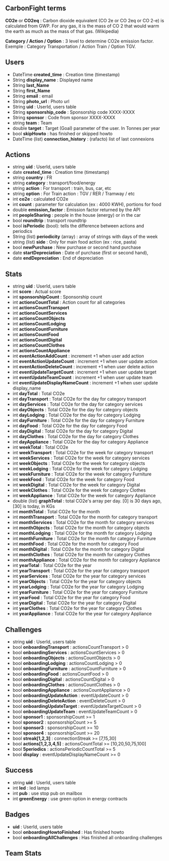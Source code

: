 ## CarbonFight terms

**CO2e** or **CO2eq** : Carbon dioxide equivalent (CO 2e or CO 2eq or CO 2-e) is calculated from GWP. For any gas, it is the mass of CO 2 that would warm the earth as much as the mass of that gas. (Wikipedia)

**Category / Action / Option** : 3 level to determine CO2e emission factor. Exemple : Category Transportation / Action Train / Option TGV.

## Users

- DateTime **created_time** : Creation time (timestamp)
- String **display_name** : Displayed name
- String **last_Name**
- String **first_Name**
- String **email** : email
- String **photo_url** : Photo url
- String **uid** : UserId, users table
- String **sponsorship_code** : Sponsorship code XXXX-XXXX
- String **sponsor** : Code from sponsor XXXX-XXXX
- string **team** : Team
- double **target** : Target (Goal) parameter of the user. In Tonnes per year
- bool **skipHowto** : has finished or skipped howto
- DateTime (list) **connection_history** : (rafacto) list of last connexions

## Actions

- string **uid** : UserId, users table
- date **created_time** : Creation time (timestamp)
- string **country** : FR
- string **category** : transport/food/energy
- string **action** : For transport : train, bus, car, etc
- string **option** : For Train action : TGV / RER / Tramway / etc
- int **co2e** : calculated CO2e
- int **count** : parameter for calculation (ex : 4000 KWH), portions for food
- double **emission_factor** : Emission factor returned by the API
- int **peopleSharing** : people in the house (energy) or in the car
- bool **roundtrip** : transport roundtrip
- bool **isPeriodic** (bool): tells the difference between actions and periodics
- String (list) **periodicity** (array) : array of strings with days of the week
- string (list) **side** : Only for main food action (ex : rice, pasta)
- bool **newPurchase** : New purchase or second hand purchase
- date **startDepreciation** : Date of purchase (first or second hand),
- date **endDepreciation** : End of depreciation

## Stats

- string **uid** : UserId, users table
- int **score** : Actual score
- int **sponsorshipCount** : Sponsorship count
- int **actionsCountTotal** : Action count for all categories
- int **actionsCountTransport**
- int **actionsCountServices**
- int **actionsCountObjects**
- int **actionsCountLodging**
- int **actionsCountFurniture**
- int **actionsCountFood**
- int **actionsCountDigital**
- int **actionsCountClothes**
- int **actionsCountAppliance**
- int **eventActionAddCount** : increment +1 when user add action
- int **eventActionUpdateCount** : increment +1 when user update action
- int **eventActionDeleteCount** : increment +1 when user delete action
- int **eventUpdateTargetCount** : increment +1 when user update target
- int **eventUpdateTeamCount** : increment +1 when user update team
- int **eventUpdateDisplayNameCount** : increment +1 when user update display_name
- int **dayTotal** : Total CO2e
- int **dayTransport** : Total CO2e for the day for category transport
- int **dayServices** : Total CO2e for the day for category services
- int **dayObjects** : Total CO2e for the day for category objects
- int **dayLodging** : Total CO2e for the day for category Lodging
- int **dayFurniture** : Total CO2e for the day for category Furniture
- int **dayFood** : Total CO2e for the day for category Food
- int **dayDigital** : Total CO2e for the day for category Digital
- int **dayClothes** : Total CO2e for the day for category Clothes
- int **dayAppliance** : Total CO2e for the day for category Appliance
- int **weekTotal** : Total CO2e
- int **weekTransport** : Total CO2e for the week for category transport
- int **weekServices** : Total CO2e for the week for category services
- int **weekObjects** : Total CO2e for the week for category objects
- int **weekLodging** : Total CO2e for the week for category Lodging
- int **weekFurniture** : Total CO2e for the week for category Furniture
- int **weekFood** : Total CO2e for the week for category Food
- int **weekDigital** : Total CO2e for the week for category Digital
- int **weekClothes** : Total CO2e for the week for category Clothes
- int **weekAppliance** : Total CO2e for the week for category Appliance
- double (list) **graphTotal** : total CO2e's array per day. [0] is 30 days ago, [30] is today, in KGs
- int **monthTotal** : Total CO2e for the month
- int **monthTransport** : Total CO2e for the month for category transport
- int **monthServices** : Total CO2e for the month for category services
- int **monthObjects** : Total CO2e for the month for category objects
- int **monthLodging** : Total CO2e for the month for category Lodging
- int **monthFurniture** : Total CO2e for the month for category Furniture
- int **monthFood** : Total CO2e for the month for category Food
- int **monthDigital** : Total CO2e for the month for category Digital
- int **monthClothes** : Total CO2e for the month for category Clothes
- int **monthAppliance** : Total CO2e for the month for category Appliance
- int **yearTotal** : Total CO2e for the year
- int **yearTransport** : Total CO2e for the year for category transport
- int **yearServices** : Total CO2e for the year for category services
- int **yearObjects** : Total CO2e for the year for category objects
- int **yearLodging** : Total CO2e for the year for category Lodging
- int **yearFurniture** : Total CO2e for the year for category Furniture
- int **yearFood** : Total CO2e for the year for category Food
- int **yearDigital** : Total CO2e for the year for category Digital
- int **yearClothes** : Total CO2e for the year for category Clothes
- int **yearAppliance** : Total CO2e for the year for category Appliance

## Challenges

- string **uid** : UserId, users table
- bool **onboardingTransport** : actionsCountTransport > 0
- bool **onboardingServices** : actionsCountServices > 0
- bool **onboardingObjects** : actionsCountObjects > 0
- bool **onboardingLodging** : actionsCountLodging > 0
- bool **onboardingFurniture** : actionsCountFurniture > 0
- bool **onboardingFood** : actionsCountFood > 0
- bool **onboardingDigital** : actionsCountDigital > 0
- bool **onboardingClothes** : actionsCountClothes > 0
- bool **onboardingAppliance** : actionsCountAppliance > 0
- bool **onboardingUpdateAction** : eventUpdateCount > 0
- bool **onboardingDeleteAction** : eventDeleteCount > 0
- bool **onboardingUpdateTarget** : eventUpdateTargetCount > 0
- bool **onboardingUpdateTeam** : eventUpdateTeamCount > 0
- bool **sponsor1** : sponsorshipCount >= 1
- bool **sponsor2** : sponsorshipCount >= 5
- bool **sponsor3** : sponsorshipCount >= 10
- bool **sponsor4** : sponsorshipCount >= 20
- bool **streak[1,2,3]** : connectionStreak >= [7,15,30]
- bool **actions[1,2,3,4,5]** : actionsCountTotal >= [10,20,50,75,100]
- bool **5periodics** : actionsPeriodicCountTotal >= 5
- bool **display** : eventUpdateDisplayNameCount >= 0

## Success

- string **uid** : UserId, users table
- int **led** : led lamps
- int **pub** : use stop pub on mailbox
- int **greenEnergy** : use green option in energy contracts

## Badges

- **uid** : UserId, users table
- bool **onboardingHowtoFinished** : Has finished howto
- bool **onboardingAllChallenges** : Has finished all onboarding challenges

## Team Stats

